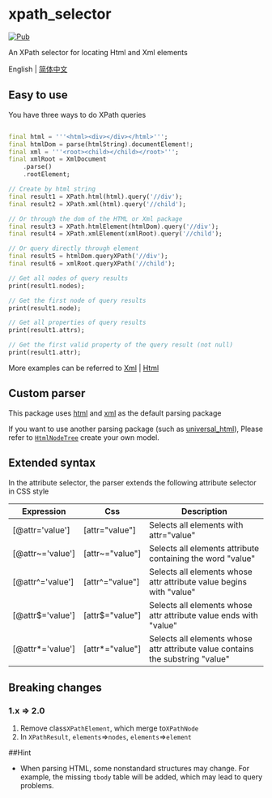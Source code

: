 # xpath_selector

[![Pub](https://img.shields.io/pub/v/xpath_selector.svg?style=flat-square)](https://pub.dartlang.org/packages/xpath_selector)

An XPath selector for locating Html and Xml elements

English | [简体中文](https://github.com/simonkimi/xpath_selector/blob/master/README-zh_CN.MD)

## Easy to use

You have three ways to do XPath queries

```dart

final html = '''<html><div></div></html>''';
final htmlDom = parse(htmlString).documentElement!;
final xml = '''<root><child></child></root>''';
final xmlRoot = XmlDocument
    .parse()
    .rootElement;

// Create by html string
final result1 = XPath.html(html).query('//div');
final result2 = XPath.xml(html).query('//child');

// Or through the dom of the HTML or Xml package
final result3 = XPath.htmlElement(htmlDom).query('//div');
final result4 = XPath.xmlElement(xmlRoot).query('//child');

// Or query directly through element
final result5 = htmlDom.queryXPath('//div');
final result6 = xmlRoot.queryXPath('//child');

// Get all nodes of query results
print(result1.nodes);

// Get the first node of query results
print(result1.node);

// Get all properties of query results
print(result1.attrs);

// Get the first valid property of the query result (not null)
print(result1.attr);
```

More examples can be referred to [Xml](https://github.com/simonkimi/xpath_selector/blob/master/test/xml_test.dart)
| [Html](https://github.com/simonkimi/xpath_selector/blob/master/test/html_test.dart)

## Custom parser

This package uses [html](https://pub.flutter-io.cn/packages/html) and [xml](https://pub.flutter-io.cn/packages/xml) as the default parsing package


If you want to use another parsing package (such as [universal_html](https://pub.flutter-io.cn/packages/universal_html)),
Please refer to [`HtmlNodeTree`](https://github.com/simonkimi/xpath_selector/blob/master/lib/src/model/html.dart) create your own model.

## Extended syntax

In the attribute selector, the parser extends the following attribute selector in CSS style

| Expression       | Css             | Description                                                                    |
|------------------|-----------------|--------------------------------------------------------------------------------|
| [@attr='value']  | [attr="value"]  | Selects all elements with attr="value"                                         |
| [@attr~='value'] | [attr~="value"] | Selects all elements attribute containing the word "value"                     |
| [@attr^='value'] | [attr^="value"] | Selects all elements whose attr attribute value begins with "value"            |
| [@attr$='value'] | [attr$="value"] | Selects all elements whose attr attribute value ends with "value"              |
| [@attr*='value'] | [attr*="value"] | Selects all elements whose attr attribute value contains the substring "value" |

## Breaking changes
### 1.x => 2.0
1. Remove class`XPathElement`, which merge to`XPathNode`
2. In `XPathResult`, `elements`=>`nodes`, `elements`=>`element`



##Hint
- When parsing HTML, some nonstandard structures may change. For example, the missing `tbody` table will be added, which may lead to query problems.
